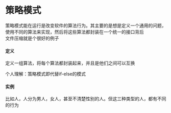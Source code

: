 # 策略模式

策略模式能在运行是改变软件的算法行为。其主要的是想是定义一个通用的问题，使用不同的算法来实现，然后将这些算法都封装在一个统一的接口背后  
文件压缩就是个很好的例子

#### 定义
定义一组算法，将每个算法都封装起来，并且是他们之间可以互换

个人理解：策略模式即代替if-else的模式

#### 实例
比如人，人分为男人，女人，甚至不清楚性别的人。但这三种类型的人，都有不同的行为